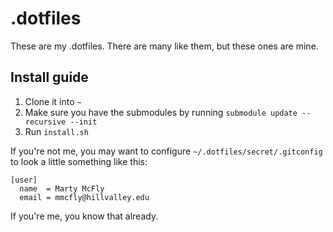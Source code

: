 # .dotfiles

These are my .dotfiles.
There are many like them, but these ones are mine.

## Install guide

1. Clone it into `~`
2. Make sure you have the submodules by running `submodule update --recursive --init`
3. Run `install.sh`

If you're not me, you may want to configure `~/.dotfiles/secret/.gitconfig` to
look a little something like this:

```
[user]
  name  = Marty McFly
  email = mmcfly@hillvalley.edu
```

If you're me, you know that already.
